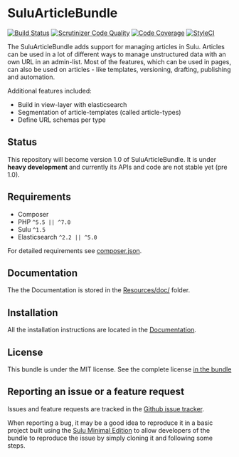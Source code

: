 # SuluArticleBundle

[![Build Status](https://travis-ci.org/sulu/SuluArticleBundle.svg)](https://travis-ci.org/sulu/SuluArticleBundle)
[![Scrutinizer Code Quality](https://scrutinizer-ci.com/g/sulu/SuluArticleBundle/badges/quality-score.png)](https://scrutinizer-ci.com/g/sulu/SuluArticleBundle/)
[![Code Coverage](https://scrutinizer-ci.com/g/sulu/SuluArticleBundle/badges/coverage.png)](https://scrutinizer-ci.com/g/sulu/SuluArticleBundle/)
[![StyleCI](https://styleci.io/repos/61883398/shield)](https://styleci.io/repos/61883398)

The SuluArticleBundle adds support for managing articles in Sulu. Articles can be used in a lot of different ways to
manage unstructured data with an own URL in an admin-list. Most of the features, which can be used in pages, can also
be used on articles - like templates, versioning, drafting, publishing and automation.

Additional features included:

* Build in view-layer with elasticsearch
* Segmentation of article-templates (called article-types)
* Define URL schemas per type

## Status

This repository will become version 1.0 of SuluArticleBundle. It is under **heavy development** and currently its APIs
and code are not stable yet (pre 1.0).

## Requirements

* Composer
* PHP `^5.5 || ^7.0`
* Sulu `^1.5`
* Elasticsearch `^2.2 || ^5.0`

For detailed requirements see [composer.json](https://github.com/sulu/SuluArticleBundle/blob/master/composer.json).

## Documentation

The the Documentation is stored in the
[Resources/doc/](https://github.com/sulu/SuluArticleBundle/blob/master/Resources/doc) folder.

## Installation

All the installation instructions are located in the 
[Documentation](https://github.com/sulu/SuluArticleBundle/blob/master/Resources/doc/installation.md).

## License

This bundle is under the MIT license. See the complete license [in the bundle](LICENSE)

## Reporting an issue or a feature request

Issues and feature requests are tracked in the [Github issue tracker](https://github.com/Sulu/SuluArticleBundle/issues).

When reporting a bug, it may be a good idea to reproduce it in a basic project built using the
[Sulu Minimal Edition](https://github.com/sulu/sulu-minimal) to allow developers of the bundle to reproduce the issue
by simply cloning it and following some steps.
